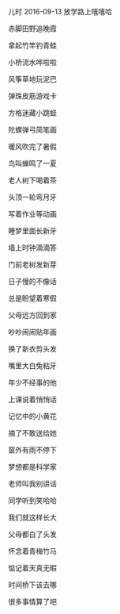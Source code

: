 儿时
2016-09-13
放学路上嘻嘻哈

赤脚田野追晚霞

拿起竹竿钓青蛙

小桥流水哗啦啦


风筝草地玩泥巴

弹珠皮筋游戏卡

方格迷藏小跳蛙

陀螺弹弓简笔画


暖风吹完了暑假

鸟叫蝉鸣了一夏

老人树下喝着茶

头顶一轮弯月牙


写着作业等动画

睡梦里面长新牙

墙上时钟滴滴答

门前老树发新芽


日子慢的不像话

总是盼望着寒假

父母远方回到家

吵吵闹闹贴年画

换了新衣剪头发

嘴里大白兔粘牙


年少不经事的他

上课说着悄悄话

记忆中的小黄花

摘了不敢送给她


窗外有雨不停下

梦想都是科学家

老师叫我别讲话

同学听到笑哈哈


我们就这样长大

父母都白了头发

怀念着青梅竹马

惦记着天真无暇

时间桥下该去哪

很多事情算了吧
